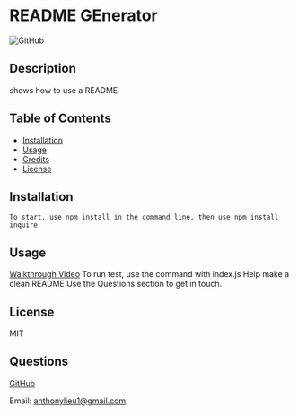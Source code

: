 

  # README GEnerator

  ![GitHub](https://img.shields.io/github/license/anthonylieu/module9-readme-generator)
  
## Description

shows how to use a README

## Table of Contents
* [Installation](#installation)
* [Usage](#usage)
* [Credits](#credits)
* [License](#license)

## Installation

```
To start, use npm install in the command line, then use npm install inquire
```

## Usage
[Walkthrough Video](https://drive.google.com/file/d/1MNmNKHR9d65UJ8TAn4m9MS9i7vIFCub4/view)
To run test, use the command with index.js
 Help make a clean README
 Use the Questions section to get in touch.

## License
MIT

## Questions

[GitHub](https://github.com/anthonylieu)

Email: anthonylieu1@gmail.com